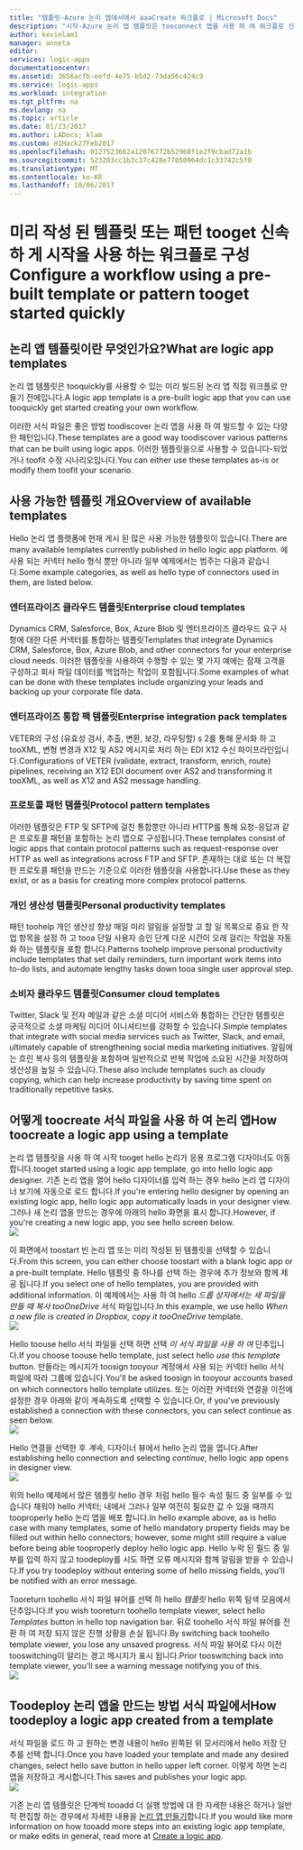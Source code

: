 ```yaml
---
title: "템플릿-Azure 논리 앱에서에서 aaaCreate 워크플로 | Microsoft Docs"
description: "시작-Azure 논리 앱 템플릿은 tooconnect 앱을 사용 하 여 워크플로 신속 하 게 생성 하 고 데이터를 통합 합니다."
author: kevinlam1
manager: anneta
editor: 
services: logic-apps
documentationcenter: 
ms.assetid: 3656acfb-eefd-4e75-b5d2-73da56c424c9
ms.service: logic-apps
ms.workload: integration
ms.tgt_pltfrm: na
ms.devlang: na
ms.topic: article
ms.date: 01/23/2017
ms.author: LADocs; klam
ms.custom: H1Hack27Feb2017
ms.openlocfilehash: 0127523662a12076772b52968f1e2f9cbad72a1b
ms.sourcegitcommit: 523283cc1b3c37c428e77850964dc1c33742c5f0
ms.translationtype: MT
ms.contentlocale: ko-KR
ms.lasthandoff: 10/06/2017
---
```

# <a name="configure-a-workflow-using-a-pre-built-template-or-pattern-tooget-started-quickly"></a><span data-ttu-id="69300-103">미리 작성 된 템플릿 또는 패턴 tooget 신속 하 게 시작을 사용 하는 워크플로 구성</span><span class="sxs-lookup"><span data-stu-id="69300-103">Configure a workflow using a pre-built template or pattern tooget started quickly</span></span>

## <a name="what-are-logic-app-templates"></a><span data-ttu-id="69300-104">논리 앱 템플릿이란 무엇인가요?</span><span class="sxs-lookup"><span data-stu-id="69300-104">What are logic app templates</span></span>
<span data-ttu-id="69300-105">논리 앱 템플릿은 tooquickly를 사용할 수 있는 미리 빌드된 논리 앱 직접 워크플로 만들기 전에입니다.</span><span class="sxs-lookup"><span data-stu-id="69300-105">A logic app template is a pre-built logic app that you can use tooquickly get started creating your own workflow.</span></span> 

<span data-ttu-id="69300-106">이러한 서식 파일은 좋은 방법 toodiscover 논리 앱을 사용 하 여 빌드할 수 있는 다양 한 패턴입니다.</span><span class="sxs-lookup"><span data-stu-id="69300-106">These templates are a good way toodiscover various patterns that can be built using logic apps.</span></span> <span data-ttu-id="69300-107">이러한 템플릿을으로 사용할 수 있습니다-되었거나 toofit 수정 시나리오입니다.</span><span class="sxs-lookup"><span data-stu-id="69300-107">You can either use these templates as-is or modify them toofit your scenario.</span></span>

## <a name="overview-of-available-templates"></a><span data-ttu-id="69300-108">사용 가능한 템플릿 개요</span><span class="sxs-lookup"><span data-stu-id="69300-108">Overview of available templates</span></span>
<span data-ttu-id="69300-109">Hello 논리 앱 플랫폼에 현재 게시 된 많은 사용 가능한 템플릿이 있습니다.</span><span class="sxs-lookup"><span data-stu-id="69300-109">There are many available templates currently published in hello logic app platform.</span></span> <span data-ttu-id="69300-110">에 사용 되는 커넥터 hello 형식 뿐만 아니라 일부 예제에서는 범주는 다음과 같습니다.</span><span class="sxs-lookup"><span data-stu-id="69300-110">Some example categories, as well as hello type of connectors used in them, are listed below.</span></span>

### <a name="enterprise-cloud-templates"></a><span data-ttu-id="69300-111">엔터프라이즈 클라우드 템플릿</span><span class="sxs-lookup"><span data-stu-id="69300-111">Enterprise cloud templates</span></span>
<span data-ttu-id="69300-112">Dynamics CRM, Salesforce, Box, Azure Blob 및 엔터프라이즈 클라우드 요구 사항에 대한 다른 커넥터를 통합하는 템플릿</span><span class="sxs-lookup"><span data-stu-id="69300-112">Templates that integrate Dynamics CRM, Salesforce, Box, Azure Blob, and other connectors for your enterprise cloud needs.</span></span> <span data-ttu-id="69300-113">이러한 템플릿을 사용하여 수행할 수 있는 몇 가지 예에는 잠재 고객을 구성하고 회사 파일 데이터를 백업하는 작업이 포함됩니다.</span><span class="sxs-lookup"><span data-stu-id="69300-113">Some examples of what can be done with these templates include organizing your leads and backing up your corporate file data.</span></span>

### <a name="enterprise-integration-pack-templates"></a><span data-ttu-id="69300-114">엔터프라이즈 통합 팩 템플릿</span><span class="sxs-lookup"><span data-stu-id="69300-114">Enterprise integration pack templates</span></span>
<span data-ttu-id="69300-115">VETER의 구성 (유효성 검사, 추출, 변환, 보강, 라우팅할) s 2를 통해 문서화 하 고 tooXML, 변형 변경과 X12 및 AS2 메시지로 처리 하는 EDI X12 수신 파이프라인입니다.</span><span class="sxs-lookup"><span data-stu-id="69300-115">Configurations of VETER (validate, extract, transform, enrich, route) pipelines, receiving an X12 EDI document over AS2 and transforming it tooXML, as well as X12 and AS2 message handling.</span></span>

### <a name="protocol-pattern-templates"></a><span data-ttu-id="69300-116">프로토콜 패턴 템플릿</span><span class="sxs-lookup"><span data-stu-id="69300-116">Protocol pattern templates</span></span>
<span data-ttu-id="69300-117">이러한 템플릿은 FTP 및 SFTP에 걸친 통합뿐만 아니라 HTTP를 통해 요청-응답과 같은 프로토콜 패턴을 포함하는 논리 앱으로 구성됩니다.</span><span class="sxs-lookup"><span data-stu-id="69300-117">These templates consist of logic apps that contain protocol patterns such as request-response over HTTP as well as integrations across FTP and SFTP.</span></span> <span data-ttu-id="69300-118">존재하는 대로 또는 더 복잡한 프로토콜 패턴을 만드는 기준으로 이러한 템플릿을 사용합니다.</span><span class="sxs-lookup"><span data-stu-id="69300-118">Use these as they exist, or as a basis for creating more complex protocol patterns.</span></span>  

### <a name="personal-productivity-templates"></a><span data-ttu-id="69300-119">개인 생산성 템플릿</span><span class="sxs-lookup"><span data-stu-id="69300-119">Personal productivity templates</span></span>
<span data-ttu-id="69300-120">패턴 toohelp 개인 생산성 향상 매일 미리 알림을 설정할 고 할 일 목록으로 중요 한 작업 항목을 설정 하 고 tooa 단일 사용자 승인 단계 다운 시간이 오래 걸리는 작업을 자동화 하는 템플릿을 포함 합니다.</span><span class="sxs-lookup"><span data-stu-id="69300-120">Patterns toohelp improve personal productivity include templates that set daily reminders, turn important work items into to-do lists, and automate lengthy tasks down tooa single user approval step.</span></span>

### <a name="consumer-cloud-templates"></a><span data-ttu-id="69300-121">소비자 클라우드 템플릿</span><span class="sxs-lookup"><span data-stu-id="69300-121">Consumer cloud templates</span></span>
<span data-ttu-id="69300-122">Twitter, Slack 및 전자 메일과 같은 소셜 미디어 서비스와 통합하는 간단한 템플릿은 궁극적으로 소셜 마케팅 미디어 이니셔티브를 강화할 수 있습니다.</span><span class="sxs-lookup"><span data-stu-id="69300-122">Simple templates that integrate with social media services such as Twitter, Slack, and email, ultimately capable of strengthening social media marketing initiatives.</span></span> <span data-ttu-id="69300-123">알림에는 흐린 복사 등의 템플릿을 포함하며 일반적으로 반복 작업에 소요된 시간을 저장하여 생산성을 높일 수 있습니다.</span><span class="sxs-lookup"><span data-stu-id="69300-123">These also include templates such as cloudy copying, which can help increase productivity by saving time spent on traditionally repetitive tasks.</span></span> 

## <a name="how-toocreate-a-logic-app-using-a-template"></a><span data-ttu-id="69300-124">어떻게 toocreate 서식 파일을 사용 하 여 논리 앱</span><span class="sxs-lookup"><span data-stu-id="69300-124">How toocreate a logic app using a template</span></span>
<span data-ttu-id="69300-125">논리 앱 템플릿을 사용 하 여 시작 tooget hello 논리가 응용 프로그램 디자이너도 이동 합니다.</span><span class="sxs-lookup"><span data-stu-id="69300-125">tooget started using a logic app template, go into hello logic app designer.</span></span> <span data-ttu-id="69300-126">기존 논리 앱을 열어 hello 디자이너를 입력 하는 경우 hello 논리 앱 디자이너 보기에 자동으로 로드 합니다.</span><span class="sxs-lookup"><span data-stu-id="69300-126">If you're entering hello designer by opening an existing logic app, hello logic app automatically loads in your designer view.</span></span> <span data-ttu-id="69300-127">그러나 새 논리 앱을 만드는 경우에 아래의 hello 화면을 표시 합니다.</span><span class="sxs-lookup"><span data-stu-id="69300-127">However, if you're creating a new logic app, you see hello screen below.</span></span>  
 ![](../../includes/media/app-service-logic-templates/template7.png)  

<span data-ttu-id="69300-128">이 화면에서 toostart 빈 논리 앱 또는 미리 작성된 된 템플릿을 선택할 수 있습니다.</span><span class="sxs-lookup"><span data-stu-id="69300-128">From this screen, you can either choose toostart with a blank logic app or a pre-built template.</span></span> <span data-ttu-id="69300-129">Hello 템플릿 중 하나를 선택 하는 경우에 추가 정보와 함께 제공 됩니다.</span><span class="sxs-lookup"><span data-stu-id="69300-129">If you select one of hello templates, you are provided with additional information.</span></span> <span data-ttu-id="69300-130">이 예제에서는 사용 하 여 hello *드롭 상자에서는 새 파일을 만들 때 복사 tooOneDrive* 서식 파일입니다.</span><span class="sxs-lookup"><span data-stu-id="69300-130">In this example, we use hello *When a new file is created in Dropbox, copy it tooOneDrive* template.</span></span>  
 ![](../../includes/media/app-service-logic-templates/template2.png)  

<span data-ttu-id="69300-131">Hello toouse hello 서식 파일을 선택 하면 선택 *이 서식 파일을 사용 하 여* 단추입니다.</span><span class="sxs-lookup"><span data-stu-id="69300-131">If you choose toouse hello template, just select hello *use this template* button.</span></span> <span data-ttu-id="69300-132">만들라는 메시지가 toosign tooyour 계정에서 사용 되는 커넥터 hello 서식 파일에 따라 그룹에 있습니다.</span><span class="sxs-lookup"><span data-stu-id="69300-132">You'll be asked toosign in tooyour accounts based on which connectors hello template utilizes.</span></span> <span data-ttu-id="69300-133">또는 이러한 커넥터와 연결을 이전에 설정한 경우 아래와 같이 계속하도록 선택할 수 있습니다.</span><span class="sxs-lookup"><span data-stu-id="69300-133">Or, if you've previously established a connection with these connectors, you can select continue as seen below.</span></span>  
 ![](../../includes/media/app-service-logic-templates/template3.png)  

<span data-ttu-id="69300-134">Hello 연결을 선택한 후 *계속*, 디자이너 뷰에서 hello 논리 앱을 엽니다.</span><span class="sxs-lookup"><span data-stu-id="69300-134">After establishing hello connection and selecting *continue*, hello logic app opens in designer view.</span></span>  
 ![](../../includes/media/app-service-logic-templates/template4.png)  

<span data-ttu-id="69300-135">위의 hello 예제에서 많은 템플릿 hello 경우 처럼 hello 필수 속성 필드 중 일부를 수 있습니다 채워야 hello 커넥터; 내에서 그러나 일부 여전히 필요한 값 수 있을 때까지 tooproperly hello 논리 앱을 배포 합니다.</span><span class="sxs-lookup"><span data-stu-id="69300-135">In hello example above, as is hello case with many templates, some of hello mandatory property fields may be filled out within hello connectors; however, some might still require a value before being able tooproperly deploy hello logic app.</span></span> <span data-ttu-id="69300-136">Hello 누락 된 필드 중 일부를 입력 하지 않고 toodeploy를 시도 하면 오류 메시지와 함께 알림을 받을 수 있습니다.</span><span class="sxs-lookup"><span data-stu-id="69300-136">If you try toodeploy without entering some of hello missing fields, you'll be notified with an error message.</span></span>

<span data-ttu-id="69300-137">Tooreturn toohello 서식 파일 뷰어를 선택 하 hello *템플릿* hello 위쪽 탐색 모음에서 단추입니다.</span><span class="sxs-lookup"><span data-stu-id="69300-137">If you wish tooreturn toohello template viewer, select hello *Templates* button in hello top navigation bar.</span></span> <span data-ttu-id="69300-138">뒤로 toohello 서식 파일 뷰어를 전환 하 여 저장 되지 않은 진행 상황을 손실 됩니다.</span><span class="sxs-lookup"><span data-stu-id="69300-138">By switching back toohello template viewer, you lose any unsaved progress.</span></span> <span data-ttu-id="69300-139">서식 파일 뷰어로 다시 이전 tooswitching이 알리는 경고 메시지가 표시 됩니다.</span><span class="sxs-lookup"><span data-stu-id="69300-139">Prior tooswitching back into template viewer, you'll see a warning message notifying you of this.</span></span>  
 ![](../../includes/media/app-service-logic-templates/template5.png)  

## <a name="how-toodeploy-a-logic-app-created-from-a-template"></a><span data-ttu-id="69300-140">Toodeploy 논리 앱을 만드는 방법 서식 파일에서</span><span class="sxs-lookup"><span data-stu-id="69300-140">How toodeploy a logic app created from a template</span></span>
<span data-ttu-id="69300-141">서식 파일을 로드 하 고 원하는 변경 내용이 hello 왼쪽된 위 모서리에서 hello 저장 단추를 선택 합니다.</span><span class="sxs-lookup"><span data-stu-id="69300-141">Once you have loaded your template and made any desired changes, select hello save button in hello upper left corner.</span></span> <span data-ttu-id="69300-142">이렇게 하면 논리 앱을 저장하고 게시합니다.</span><span class="sxs-lookup"><span data-stu-id="69300-142">This saves and publishes your logic app.</span></span>  
 ![](../../includes/media/app-service-logic-templates/template6.png)  

<span data-ttu-id="69300-143">기존 논리 앱 템플릿은 단계씩 tooadd 더 실행 방법에 대 한 자세한 내용은 하거나 일반적 편집할 하는 경우에서 자세한 내용을 [논리 앱 만들기](../logic-apps/logic-apps-create-a-logic-app.md)합니다.</span><span class="sxs-lookup"><span data-stu-id="69300-143">If you would like more information on how tooadd more steps into an existing logic app template, or make edits in general, read more at [Create a logic app](../logic-apps/logic-apps-create-a-logic-app.md).</span></span>

